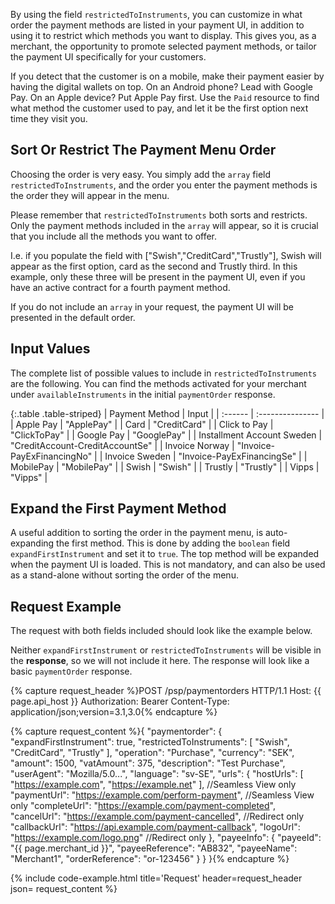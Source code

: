 By using the field `restrictedToInstruments`, you can customize in what order
the payment methods are listed in your payment UI, in addition to using it
to restrict which methods you want to display. This gives you, as a
merchant, the opportunity to promote selected payment methods, or tailor the
payment UI specifically for your customers.

If you detect that the customer is on a mobile, make their payment easier by
having the digital wallets on top. On an Android phone? Lead with Google Pay. On
an Apple device? Put Apple Pay first. Use the `Paid` resource to find what
method the customer used to pay, and let it be the first option next time
they visit you.

## Sort Or Restrict The Payment Menu Order

Choosing the order is very easy. You simply add the `array` field
`restrictedToInstruments`, and the order you enter the payment methods is
the order they will appear in the menu.

Please remember that `restrictedToInstruments` both sorts and restricts. Only
the payment methods included in the `array` will appear, so it is crucial
that you include all the methods you want to offer.

I.e. if you populate the field with ["Swish","CreditCard","Trustly"], Swish will
appear as the first option, card as the second and Trustly third. In this
example, only these three will be present in the payment UI, even if you have an
active contract for a fourth payment method.

If you do not include an `array` in your request, the payment UI will be
presented in the default order.

## Input Values

The complete list of possible values to include in `restrictedToInstruments` are
the following. You can find the methods activated for your merchant
under `availableInstruments` in the initial `paymentOrder` response.

{:.table .table-striped}
| Payment Method    | Input             |
| :------ | :--------------- |
| Apple Pay | "ApplePay" |
| Card     | "CreditCard"      |
| Click to Pay | "ClickToPay" |
| Google Pay | "GooglePay" |
| Installment Account Sweden    | "CreditAccount-CreditAccountSe"   |
| Invoice Norway    | "Invoice-PayExFinancingNo"   |
| Invoice Sweden | "Invoice-PayExFinancingSe" |
| MobilePay | "MobilePay" |
| Swish | "Swish" |
| Trustly | "Trustly" |
| Vipps | "Vipps" |

## Expand the First Payment Method

A useful addition to sorting the order in the payment menu, is auto-expanding
the first method. This is done by adding the `boolean` field
`expandFirstInstrument` and set it to `true`. The top method will be
expanded when the payment UI is loaded. This is not mandatory, and can also be
used as a stand-alone without sorting the order of the menu.

## Request Example

The request with both fields included should look like the example below.

Neither `expandFirstInstrument` or `restrictedToInstruments` will be visible in
the **response**, so we will not include it here. The response will look like
a basic `paymentOrder` response.

{% capture request_header %}POST /psp/paymentorders HTTP/1.1
Host: {{ page.api_host }}
Authorization: Bearer <AccessToken>
Content-Type: application/json;version=3.1,3.0{% endcapture %}

{% capture request_content %}{
    "paymentorder": {
        "expandFirstInstrument": true,
        "restrictedToInstruments": [
            "Swish",
            "CreditCard",
            "Trustly"
        ],
        "operation": "Purchase",
        "currency": "SEK",
        "amount": 1500,
        "vatAmount": 375,
        "description": "Test Purchase",
        "userAgent": "Mozilla/5.0...",
        "language": "sv-SE",
        "urls": {
            "hostUrls": [ "https://example.com", "https://example.net" ], //Seamless View only
            "paymentUrl": "https://example.com/perform-payment", //Seamless View only
            "completeUrl": "https://example.com/payment-completed",
            "cancelUrl": "https://example.com/payment-cancelled", //Redirect only
            "callbackUrl": "https://api.example.com/payment-callback",
            "logoUrl": "https://example.com/logo.png" //Redirect only
        },
        "payeeInfo": {
            "payeeId": "{{ page.merchant_id }}",
            "payeeReference": "AB832",
            "payeeName": "Merchant1",
            "orderReference": "or-123456"
        }
    }
}{% endcapture %}

{% include code-example.html
    title='Request'
    header=request_header
    json= request_content
    %}
